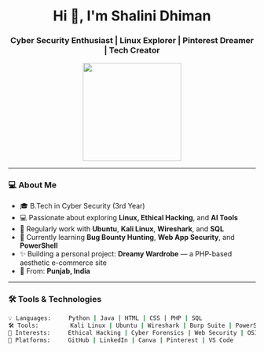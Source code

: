 <!-- GitHub Profile README for Shalini Dhiman -->

<h1 align="center">Hi 👋, I'm Shalini Dhiman</h1>
<h3 align="center">Cyber Security Enthusiast | Linux Explorer | Pinterest Dreamer | Tech Creator</h3>

<p align="center">
  <img src="https://media.giphy.com/media/TilmLMmWrRYYHjLfub/giphy.gif" width="200"/>
</p>

---

### 💻 About Me

- 🎓 B.Tech in Cyber Security (3rd Year)
- 💻 Passionate about exploring **Linux, Ethical Hacking**, and **AI Tools**
- 🐧 Regularly work with **Ubuntu**, **Kali Linux**, **Wireshark**, and **SQL**
- 💭 Currently learning **Bug Bounty Hunting**, **Web App Security**, and **PowerShell**
- ✨ Building a personal project: **Dreamy Wardrobe** — a PHP-based aesthetic e-commerce site
- 📍 From: **Punjab, India**

---

### 🛠️ Tools & Technologies

```bash
💡 Languages:     Python | Java | HTML | CSS | PHP | SQL
🛠️ Tools:         Kali Linux | Ubuntu | Wireshark | Burp Suite | PowerShell
🔐 Interests:     Ethical Hacking | Cyber Forensics | Web Security | OSINT
📌 Platforms:     GitHub | LinkedIn | Canva | Pinterest | VS Code
